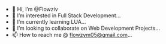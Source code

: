 - 👋 Hi, I’m @Flowziv
- 👀 I’m interested in Full Stack Development...
- 🌱 I’m currently learning LUA...
- 💞️ I’m looking to collaborate on Web Development Projects...
- 📫 How to reach me @ flowzym05@gmail.com...

<!---
Flowziv/Flowziv is a ✨ special ✨ repository because its `README.md` (this file) appears on your GitHub profile.
You can click the Preview link to take a look at your changes.
--->
